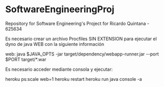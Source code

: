 # SoftwareEngineeringProj
Repository for Software Engineering's Project for Ricardo Quintana - 625634


Es necesario crear un archivo Procfiles SIN EXTENSION para ejecutar el dyno de java WEB con la siguiente información

web: java $JAVA_OPTS -jar target/dependency/webapp-runner.jar --port $PORT target/*.war

Es necesario acceder mediante consola y ejecutar:

heroku ps:scale web=1
heroku restart
heroku run java console -a <nombre app>